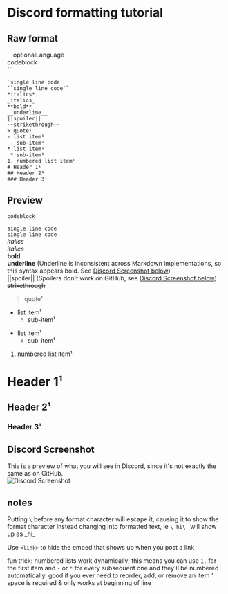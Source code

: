 # Discord formatting tutorial

## Raw format
\`\`\`optionalLanguage  
codeblock  
\`\`\`
```
`single line code`
``single line code``
*italics*
_italics_
**bold**
__underline__
||spoiler||
~~strikethrough~~
> quote¹
- list item¹
 - sub-item¹
* list item¹
 * sub-item¹
1. numbered list item¹
# Header 1¹
## Header 2¹
### Header 3¹
```

## Preview
```optionalLanguage
codeblock
```
`single line code`  
``single line code``  
*italics*  
_italics_  
**bold**  
__underline__ (Underline is inconsistent across Markdown implementations, so this syntax appears bold. See [Discord Screenshot below](#Discord-Screenshot))  
||spoiler|| (Spoilers don't work on GitHub, see [Discord Screenshot below](#Discord-Screenshot))  
~~strikethrough~~  
> quote¹
- list item¹
  - sub-item¹
* list item¹
  * sub-item¹

1. numbered list item¹
# Header 1¹
## Header 2¹
### Header 3¹

## Discord Screenshot
This is a preview of what you will see in Discord, since it's not exactly the same as on GitHub.  
![Discord Screenshot](https://github.com/clari7744/DiscordFormatting/assets/73483912/f0d37fe4-c94e-432c-a6de-805f250c18ef)

## notes
Putting `\` before any format character will escape it, causing it to show the format character instead changing into formatted text, ie
`\_hi\_` will show up as \_hi\_

Use `<link>` to hide the embed that shows up when you post a link

fun trick: numbered lists work dynamically; this means you can use `1.` for the first item and `-` or `*` for every subsequent one and they'll be numbered automatically. good if you ever need to reorder, add, or remove an item
¹ space is required & only works at beginning of line